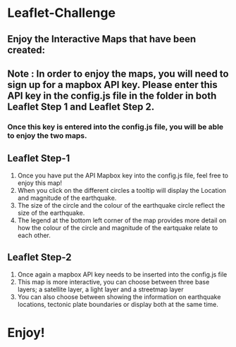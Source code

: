 # Leaflet-Challenge

## Enjoy the Interactive Maps that have been created:

## Note : In order to enjoy the maps, you will need to sign up for a mapbox API key. Please enter this API key in the config.js file in the folder in both Leaflet Step 1 and Leaflet Step 2. 

### Once this key is entered into the config.js file, you will be able to enjoy the two maps.

## Leaflet Step-1
1. Once you have put the API Mapbox key into the config.js file, feel free to enjoy this map!
2. When you click on the different circles a tooltip will display the Location and magnitude of the earthquake.
3. The size of the circle and the colour of the earthquake circle reflect the size of the earthquake. 
4. The legend at the bottom left corner of the map provides more detail on how the colour of the circle and magnitude of the eartquake relate to each other. 

## Leaflet Step-2
1. Once again a mapbox API key needs to be inserted into the config.js file
2. This map is more interactive, you can choose between three base layers; a satellite layer, a light layer and a streetmap layer
3. You can also choose between showing the information on earthquake locations, tectonic plate boundaries or display both at the same time.

# Enjoy!

